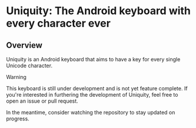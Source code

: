 # Uniquity: The Android keyboard with every character ever

## Overview
Uniquity is an Android keyboard that aims to have a key for every single Unicode character.

> [!WARNING]
> This keyboard is still under development and is not yet feature complete. If you're interested in furthering the development of Uniquity, feel free to open an issue or pull request.
>
> In the meantime, consider watching the repository to stay updated on progress.